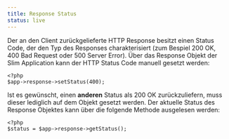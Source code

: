```yaml
---
title: Response Status
status: live
---
```


Der an den Client zurückgelieferte HTTP Response besitzt einen Status Code, der den Typ des Responses
charakterisiert (zum Bespiel 200 OK, 400 Bad Request oder 500 Server Error). Über das Response Objekt der Slim
Application kann der HTTP Status Code manuell gesetzt werden:

    <?php
    $app->response->setStatus(400);

Ist es gewünscht, einen **anderen** Status als 200 OK zurückzuliefern, muss dieser lediglich auf dem Objekt gesetzt werden.
Der aktuelle Status des Response Objektes kann über die folgende Methode ausgelesen werden:

    <?php
    $status = $app->response->getStatus();
	
